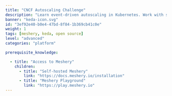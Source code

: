 ```yaml
---
title: "CNCF Autoscaling Challenge"
description: "Learn event-driven autoscaling in Kubernetes. Work with scaled objects in KEDA, monitoring with Prometheus, Open Telemetry & CloudEvents and advanced KEDA configurations."
banner: "keda-icon.svg"
id: "3ef92e40-b0e4-47bd-8f84-1b369cb41c0e"
weight: 1
tags: [meshery, keda, open source]
level: "advanced"
categories: "platform"

prerequisite_knowledge:

  - title: "Access to Meshery"
    children:
      - title: "Self-hosted Meshery"
        link: "https://docs.meshery.io/installation"
      - title: "Meshery Playground"
        link: "https://play.meshery.io"        
---
```

